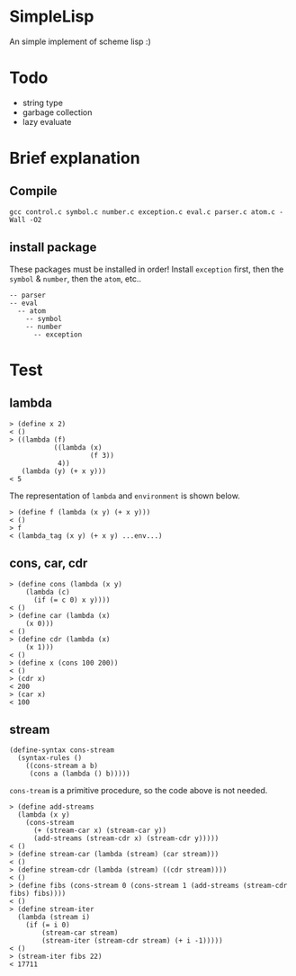 # SimpleLisp
An simple implement of scheme lisp :)

# Todo

- string type
- garbage collection
- lazy evaluate

# Brief explanation

## Compile 

```
gcc control.c symbol.c number.c exception.c eval.c parser.c atom.c -Wall -O2
```

## install package

These packages must be installed in order! 
Install `exception` first, then the `symbol` & `number`, then the `atom`, etc..

```
-- parser
-- eval
  -- atom
    -- symbol
    -- number
      -- exception
```

# Test

## lambda

```
> (define x 2)
< ()
> ((lambda (f)
           ((lambda (x)     
                    (f 3))
            4))
   (lambda (y) (+ x y)))
< 5
```

The representation of `lambda` and `environment` is shown below.

```
> (define f (lambda (x y) (+ x y)))
< ()
> f
< (lambda_tag (x y) (+ x y) ...env...)
```

## cons, car, cdr

```
> (define cons (lambda (x y) 
    (lambda (c)
      (if (= c 0) x y))))
< ()
> (define car (lambda (x)
    (x 0)))
< ()
> (define cdr (lambda (x)
    (x 1)))
< ()
> (define x (cons 100 200))
< ()
> (cdr x)
< 200
> (car x)
< 100
```

## stream

```
(define-syntax cons-stream
  (syntax-rules ()
    ((cons-stream a b)
     (cons a (lambda () b))))) 
```

`cons-tream` is a primitive procedure, so the code above is not needed.

```
> (define add-streams
  (lambda (x y)
    (cons-stream
      (+ (stream-car x) (stream-car y))
      (add-streams (stream-cdr x) (stream-cdr y)))))
< ()
> (define stream-car (lambda (stream) (car stream)))
< ()
> (define stream-cdr (lambda (stream) ((cdr stream))))
< ()
> (define fibs (cons-stream 0 (cons-stream 1 (add-streams (stream-cdr fibs) fibs))))
< ()
> (define stream-iter 
  (lambda (stream i)
    (if (= i 0) 
        (stream-car stream)
        (stream-iter (stream-cdr stream) (+ i -1)))))
< ()
> (stream-iter fibs 22)
< 17711
```